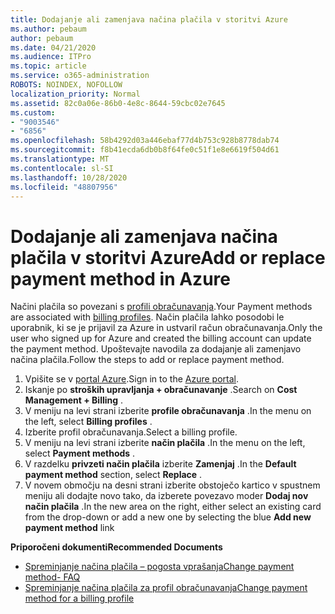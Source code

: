 ```yaml
---
title: Dodajanje ali zamenjava načina plačila v storitvi Azure
ms.author: pebaum
author: pebaum
ms.date: 04/21/2020
ms.audience: ITPro
ms.topic: article
ms.service: o365-administration
ROBOTS: NOINDEX, NOFOLLOW
localization_priority: Normal
ms.assetid: 82c0a06e-86b0-4e8c-8644-59cbc02e7645
ms.custom:
- "9003546"
- "6856"
ms.openlocfilehash: 58b4292d03a446ebaf77d4b753c928b8778dab74
ms.sourcegitcommit: f8b41ecda6db0b8f64fe0c51f1e8e6619f504d61
ms.translationtype: MT
ms.contentlocale: sl-SI
ms.lasthandoff: 10/28/2020
ms.locfileid: "48807956"
---
```

# <a name="add-or-replace-payment-method-in-azure"></a><span data-ttu-id="1b9d9-102">Dodajanje ali zamenjava načina plačila v storitvi Azure</span><span class="sxs-lookup"><span data-stu-id="1b9d9-102">Add or replace payment method in Azure</span></span>

<span data-ttu-id="1b9d9-103">Načini plačila so povezani s [profili obračunavanja](https://docs.microsoft.com/azure/billing/billing-how-to-change-credit-card?WT.mc_id=Portal-Microsoft_Azure_Support#change-payment-method-for-a-billing-profile).</span><span class="sxs-lookup"><span data-stu-id="1b9d9-103">Your Payment methods are associated with [billing profiles](https://docs.microsoft.com/azure/billing/billing-how-to-change-credit-card?WT.mc_id=Portal-Microsoft_Azure_Support#change-payment-method-for-a-billing-profile).</span></span> <span data-ttu-id="1b9d9-104">Način plačila lahko posodobi le uporabnik, ki se je prijavil za Azure in ustvaril račun obračunavanja.</span><span class="sxs-lookup"><span data-stu-id="1b9d9-104">Only the user who signed up for Azure and created the billing account can update the payment method.</span></span> <span data-ttu-id="1b9d9-105">Upoštevajte navodila za dodajanje ali zamenjavo načina plačila.</span><span class="sxs-lookup"><span data-stu-id="1b9d9-105">Follow the steps to add or replace payment method.</span></span>

1. <span data-ttu-id="1b9d9-106">Vpišite se v [portal Azure](https://portal.azure.com/).</span><span class="sxs-lookup"><span data-stu-id="1b9d9-106">Sign in to the [Azure portal](https://portal.azure.com/).</span></span>
2. <span data-ttu-id="1b9d9-107">Iskanje po **stroških upravljanja + obračunavanje** .</span><span class="sxs-lookup"><span data-stu-id="1b9d9-107">Search on **Cost Management + Billing** .</span></span>
3. <span data-ttu-id="1b9d9-108">V meniju na levi strani izberite **profile obračunavanja** .</span><span class="sxs-lookup"><span data-stu-id="1b9d9-108">In the menu on the left, select **Billing profiles** .</span></span>
4. <span data-ttu-id="1b9d9-109">Izberite profil obračunavanja.</span><span class="sxs-lookup"><span data-stu-id="1b9d9-109">Select a billing profile.</span></span>
5. <span data-ttu-id="1b9d9-110">V meniju na levi strani izberite **način plačila** .</span><span class="sxs-lookup"><span data-stu-id="1b9d9-110">In the menu on the left, select **Payment methods** .</span></span>
6. <span data-ttu-id="1b9d9-111">V razdelku **privzeti način plačila** izberite **Zamenjaj** .</span><span class="sxs-lookup"><span data-stu-id="1b9d9-111">In the **Default payment method** section, select **Replace** .</span></span>
7. <span data-ttu-id="1b9d9-112">V novem območju na desni strani izberite obstoječo kartico v spustnem meniju ali dodajte novo tako, da izberete povezavo moder **Dodaj nov način plačila** .</span><span class="sxs-lookup"><span data-stu-id="1b9d9-112">In the new area on the right, either select an existing card from the drop-down or add a new one by selecting the blue **Add new payment method** link</span></span>

<span data-ttu-id="1b9d9-113">**Priporočeni dokumenti**</span><span class="sxs-lookup"><span data-stu-id="1b9d9-113">**Recommended Documents**</span></span>

- [<span data-ttu-id="1b9d9-114">Spreminjanje načina plačila – pogosta vprašanja</span><span class="sxs-lookup"><span data-stu-id="1b9d9-114">Change payment method- FAQ</span></span>](https://docs.microsoft.com/azure/billing/billing-how-to-change-credit-card?WT.mc_id=Portal-Microsoft_Azure_Support#frequently-asked-questions)
- [<span data-ttu-id="1b9d9-115">Spreminjanje načina plačila za profil obračunavanja</span><span class="sxs-lookup"><span data-stu-id="1b9d9-115">Change payment method for a billing profile</span></span>](https://docs.microsoft.com/azure/cost-management-billing/manage/change-credit-card?WT.mc_id=Portal-Microsoft_Azure_Support#manage-credit-cards-for-a-microsoft-customer-agreement)
